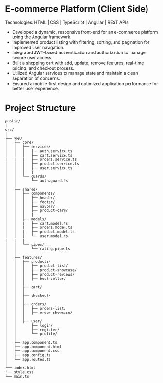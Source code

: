 # E-commerce Platform (Client Side)
Technologies: HTML | CSS | TypeScript | Angular | REST APIs

- Developed a dynamic, responsive front-end for an e-commerce platform using the Angular framework.
- Implemented product listing with filtering, sorting, and pagination for improved user navigation.
- Integrated JWT-based authentication and authorization to manage secure user access.
- Built a shopping cart with add, update, remove features, real-time pricing, and checkout process.
- Utilized Angular services to manage state and maintain a clean separation of concerns.
- Ensured a mobile-first design and optimized application performance for better user experience. 


# Project Structure 


```plaintext
public/
|
src/
│
├── app/
│   ├── core/
│   │   ├── services/
│   │   │   ├── auth.service.ts
│   │   │   ├── cart.service.ts
|   |   |   ├── orders.service.ts
│   │   │   ├── product.service.ts
│   │   │   ├── user.service.ts
│   │   │   |
│   │   └── guards/ 
│   │       └── auth.guard.ts
│   │
│   ├── shared/
│   │   ├── components/
│   │   │   ├── header/
│   │   │   ├── footer/
│   │   │   ├── navbar/
│   │   │   ├── product-card/
│   │   │   |
│   │   ├── models/
│   │   |   ├── cart.model.ts
│   │   |   ├── orders.model.ts
│   │   |   ├── product.model.ts
│   │   |   └── user.model.ts
|   |   |
│   │   └── pipes/
│   │       └── rating.pipe.ts
│   │
│   ├── features/
│   │   ├── products/
│   │   │   ├── product-list/
│   │   │   ├── product-showcase/
│   │   │   ├── product-reviews/
│   │   │   ├── best-seller/
│   │   │
│   │   ├── cart/
│   │   │
│   │   ├── checkout/
│   │   │
│   │   ├── orders/
│   │   │   ├── orders-list/
│   │   │   ├── order-showcase/
│   │   │
│   │   ├── user/
│   │       ├── login/
│   │       ├── register/
│   │       └── profile/
│   │
│   ├── app.component.ts
│   ├── app.component.html
│   ├── app.component.css
│   ├── app.config.ts
│   └── app.routes.ts
│
└── index.html
└── style.css
└── main.ts
